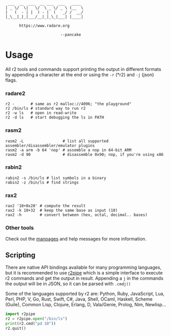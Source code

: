 ```
 ___  __  ___  __ ___  ___   ____
| _ \/  \|   \/  \ _ \/ _ \ (__  \
|   (  - | |  ) - |  (   _/ /  __/
|_\__|_|_|___/__|_|_\_|___| |____|

      https://www.radare.org

                        --pancake
```

# Usage

All r2 tools and commands support printing the output in different formats by
appending a character at the end or using the `-r` (\*r2) and `-j` (json)
flags.

### radare2

```
r2 -       # same as r2 malloc://4096; "the playground"
r2 /bin/ls # standard way to run r2
r2 -w ls   # open in read-write
r2 -d ls   # start debugging the ls in PATH
```

### rasm2

```
rasm2 -L                 # list all supported assembler/disassembler/emulator plugins
rasm2 -a arm -b 64 'nop' # assemble a nop in 64-bit ARM
rasm2 -d 90              # disassemble 0x90; nop, if you're using x86
```

### rabin2

```
rabin2 -s /bin/ls # list symbols in a binary
rabin2 -z /bin/ls # find strings
```

### rax2
```
rax2 '10+0x20' # compute the result
rax2 -k 10+32  # keep the same base as input (10)
rax2 -h        # convert between (hex, octal, decimal.. bases)
```

### Other tools

Check out the [manpages](https://github.com/radareorg/radare2/blob/master/man)
and help messages for more information.

## Scripting

There are native API bindings available for many programming languages,
but it is recommended to use [r2pipe](https://github.com/radareorg/radare2-r2pipe) which is a simple interface to
execute r2 commands and get the output in result. Appending a `j` in the
commands the output will be in JSON, so it can be parsed with `.cmdj()`

Some of the languages supported by r2 are: Python, Ruby, JavaScript,
Lua, Perl, PHP, V, Go, Rust, Swift, C#, Java, Shell, OCaml, Haskell,
Scheme (Guile), Common Lisp, Clojure, Erlang, D, Vala/Genie, Prolog,
Nim, Newlisp...

```python
import r2pipe
r2 = r2pipe.open("/bin/ls")
print(r2.cmd("pd 10"))
r2.quit()
``` 
